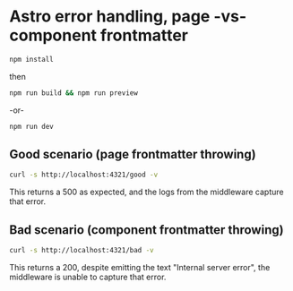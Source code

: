 # Astro error handling, page -vs- component frontmatter

```sh
npm install
```

then

```sh
npm run build && npm run preview
```

-or-

```sh
npm run dev
```

## Good scenario (page frontmatter throwing)

```sh
curl -s http://localhost:4321/good -v
```

This returns a 500 as expected, and the logs from the middleware capture that error.

## Bad scenario (component frontmatter throwing)

```sh
curl -s http://localhost:4321/bad -v
```

This returns a 200, despite emitting the text "Internal server error", the middleware is unable to capture that error.
